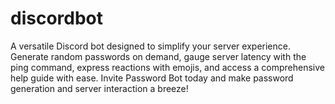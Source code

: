 # discordbot
A versatile Discord bot designed to simplify your server experience. Generate random passwords on demand, gauge server latency with the ping command, express reactions with emojis, and access a comprehensive help guide with ease. Invite Password Bot today and make password generation and server interaction a breeze!
